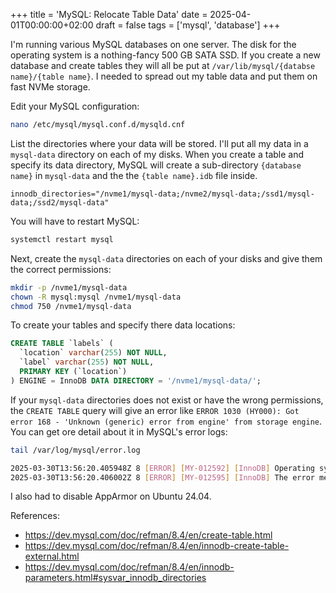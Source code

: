+++
title = 'MySQL: Relocate Table Data'
date = 2025-04-01T00:00:00+02:00
draft = false
tags = ['mysql', 'database']
+++

I'm running various MySQL databases on one server. The disk for the operating system is a nothing-fancy 500 GB SATA SSD. If you create a new database and create tables they will all be put at `/var/lib/mysql/{databse name}/{table name}`. I needed to spread out my table data and put them on fast NVMe storage.

Edit your MySQL configuration:

```bash
nano /etc/mysql/mysql.conf.d/mysqld.cnf
```

List the directories where your data will be stored. I'll put all my data in a `mysql-data` directory on each of my disks. When you create a table and specify its data directory, MySQL will create a sub-directory `{database name}` in `mysql-data` and the the `{table name}.idb` file inside.

```text
innodb_directories="/nvme1/mysql-data;/nvme2/mysql-data;/ssd1/mysql-data;/ssd2/mysql-data"
```

You will have to restart MySQL:

```bash
systemctl restart mysql
```

Next, create the `mysql-data` directories on each of your disks and give them the correct permissions:

```bash
mkdir -p /nvme1/mysql-data
chown -R mysql:mysql /nvme1/mysql-data
chmod 750 /nvme1/mysql-data
```

To create your tables and specify there data locations:

```sql
CREATE TABLE `labels` (
  `location` varchar(255) NOT NULL,
  `label` varchar(255) NOT NULL,
  PRIMARY KEY (`location`)
) ENGINE = InnoDB DATA DIRECTORY = '/nvme1/mysql-data/';
```

If your `mysql-data` directories does not exist or have the wrong permissions, the `CREATE TABLE` query will give an error like `ERROR 1030 (HY000): Got error 168 - 'Unknown (generic) error from engine' from storage engine`. You can get ore detail about it in MySQL's error logs:

```bash
tail /var/log/mysql/error.log

2025-03-30T13:56:20.405948Z 8 [ERROR] [MY-012592] [InnoDB] Operating system error number 13 in a file operation.
2025-03-30T13:56:20.406002Z 8 [ERROR] [MY-012595] [InnoDB] The error means mysqld does not have the access rights to the directory.
```

I also had to disable AppArmor on Ubuntu 24.04.

References:

- <https://dev.mysql.com/doc/refman/8.4/en/create-table.html>
- <https://dev.mysql.com/doc/refman/8.4/en/innodb-create-table-external.html>
- <https://dev.mysql.com/doc/refman/8.4/en/innodb-parameters.html#sysvar_innodb_directories>
